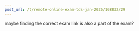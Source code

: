 ```yaml
---
post_url: /t/remote-online-exam-tds-jan-2025/168832/29
---
```

maybe finding the correct exam link is also a part of the exam?